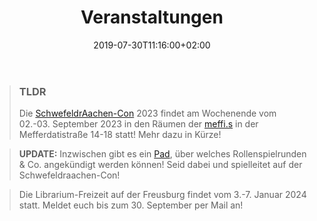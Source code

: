 ﻿---
title: "Veranstaltungen"
date: 2019-07-30T11:16:00+02:00
draft: false
---
> ### TLDR
> Die [SchwefeldrAachen-Con](https://rpg-librarium.de/events/2023-09-02-schwefeldraachen-con/) 2023 findet am Wochenende vom 02.-03. September 2023 in den Räumen der [meffi.s](https://www.meffis.org/die-4-raumeinheiten/) in der Mefferdatistraße 14-18 statt! Mehr dazu in Kürze!

> **UPDATE:** Inzwischen gibt es ein [Pad](https://etherpad.fachschaften.rwth-aachen.de/p/Schwefeldraachen-Con-2023), über welches Rollenspielrunden & Co. angekündigt werden können! Seid dabei und spielleitet auf der Schwefeldraachen-Con!

> Die Librarium-Freizeit auf der Freusburg findet vom 3.-7. Januar 2024 statt. Meldet euch bis zum 30. September per Mail an!